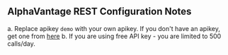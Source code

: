 ## AlphaVantage REST Configuration Notes

a. Replace apikey `demo` with your own apikey. If you don't have an apikey, get one from [here](https://www.alphavantage.co/support/#api-key)
b. If you are using free API key - you are limited to 500 calls/day.